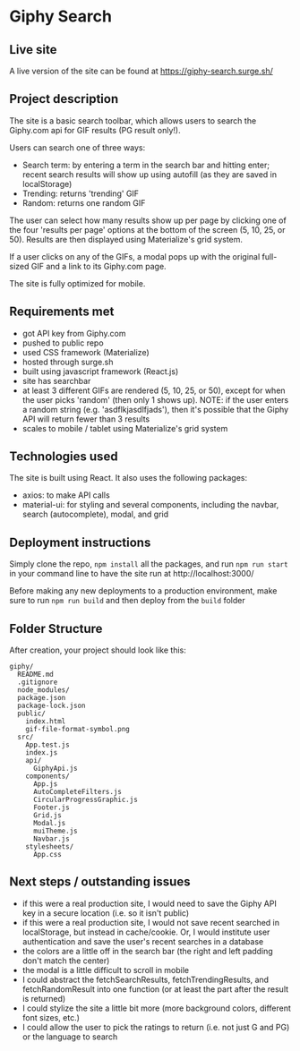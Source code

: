 # Giphy Search

## Live site

A live version of the site can be found at https://giphy-search.surge.sh/

## Project description
The site is a basic search toolbar, which allows users to search the Giphy.com api for GIF results (PG result only!).

Users can search one of three ways:

* Search term: by entering a term in the search bar and hitting enter; recent search results will show up using autofill (as they are saved in localStorage)
* Trending: returns 'trending' GIF
* Random: returns one random GIF

The user can select how many results show up per page by clicking one of the four 'results per page' options at the bottom of the screen (5, 10, 25, or 50).  Results are then displayed using Materialize's grid system.

If a user clicks on any of the GIFs, a modal pops up with the original full-sized GIF and a link to its Giphy.com page.

The site is fully optimized for mobile.

## Requirements met

* got API key from Giphy.com
* pushed to public repo
* used CSS framework (Materialize)
* hosted through surge.sh
* built using javascript framework (React.js)
* site has searchbar
* at least 3 different GIFs are rendered (5, 10, 25, or 50), except for when the user picks 'random' (then only 1 shows up).  NOTE: if the user enters a random string (e.g. 'asdflkjasdlfjads'), then it's possible that the Giphy API will return fewer than 3 results
* scales to mobile / tablet using Materialize's grid system

## Technologies used

The site is built using React.  It also uses the following packages:

* axios: to make API calls
* material-ui: for styling and several components, including the navbar, search (autocomplete), modal, and grid

## Deployment instructions

Simply clone the repo, `npm install` all the packages, and run `npm run start` in your command line to have the site run at http://localhost:3000/

Before making any new deployments to a production environment, make sure to run `npm run build` and then deploy from the `build` folder

## Folder Structure

After creation, your project should look like this:

```
giphy/
  README.md
  .gitignore
  node_modules/
  package.json
  package-lock.json
  public/
    index.html
    gif-file-format-symbol.png
  src/
    App.test.js
    index.js
    api/
      GiphyApi.js
    components/
      App.js
      AutoCompleteFilters.js
      CircularProgressGraphic.js
      Footer.js
      Grid.js
      Modal.js
      muiTheme.js
      Navbar.js
    stylesheets/
      App.css

```

## Next steps / outstanding issues

* if this were a real production site, I would need to save the Giphy API key in a secure location (i.e. so it isn't public)
* if this were a real production site, I would not save recent searched in localStorage, but instead in cache/cookie.  Or, I would institute user authentication and save the user's recent searches in a database
* the colors are a little off in the search bar (the right and left padding don't match the center)
* the modal is a little difficult to scroll in mobile
* I could abstract the fetchSearchResults, fetchTrendingResults, and fetchRandomResult into one function (or at least the part after the result is returned)
* I could stylize the site a little bit more (more background colors, different font sizes, etc.)
* I could allow the user to pick the ratings to return (i.e. not just G and PG) or the language to search
